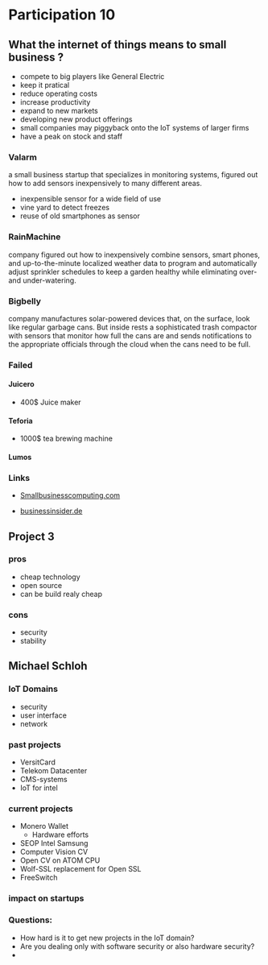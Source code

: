 # Participation 10

## What the internet of things means to small business ?

- compete to big players like General Electric
- keep it pratical
- reduce operating costs
- increase productivity
- expand to new markets
- developing new product offerings
- small companies may piggyback onto the IoT systems of larger firms
- have a peak on stock and staff

### Valarm
a small business startup that specializes in monitoring systems, figured out how to add sensors inexpensively to many different areas.

- inexpensible sensor for a wide field of use
- vine yard to detect freezes
- reuse of old smartphones as sensor

### RainMachine
company figured out how to inexpensively combine sensors, smart phones, and up-to-the-minute localized weather data to program and automatically adjust sprinkler schedules to keep a garden healthy while eliminating over- and under-watering.

### Bigbelly
company manufactures solar-powered devices that, on the surface, look like regular garbage cans. But inside rests a sophisticated trash compactor with sensors that monitor how full the cans are and sends notifications to the appropriate officials through the cloud when the cans need to be full.

### Failed
#### Juicero
- 400$ Juice maker
#### Teforia
- 1000$ tea brewing machine
#### Lumos


### Links
- [Smallbusinesscomputing.com](http://www.smallbusinesscomputing.com/News/Networking/what-the-internet-of-things-means-for-small-business.html)

- [businessinsider.de](http://www.businessinsider.de/internet-of-things-small-business-opportunities-platforms-2016-8?r=US&IR=T)


## Project 3
### pros
- cheap technology
- open source
- can be build realy cheap

### cons
- security
- stability


## Michael Schloh

### IoT Domains
- security
- user interface
- network

### past projects
- VersitCard
- Telekom Datacenter
- CMS-systems
- IoT for intel

### current projects
- Monero Wallet
    - Hardware efforts
- SEOP Intel Samsung
- Computer Vision CV
- Open CV on ATOM CPU
- Wolf-SSL replacement for Open SSL
- FreeSwitch

### impact on startups


### Questions:
- How hard is it to get new projects in the IoT domain?
- Are you dealing only with software security or also hardware security?
- 